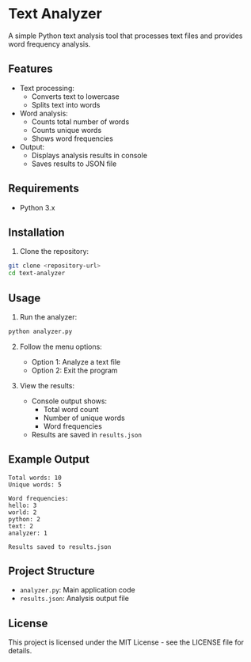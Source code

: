 # Text Analyzer

A simple Python text analysis tool that processes text files and provides word frequency analysis.

## Features

- Text processing:
  - Converts text to lowercase
  - Splits text into words
- Word analysis:
  - Counts total number of words
  - Counts unique words
  - Shows word frequencies
- Output:
  - Displays analysis results in console
  - Saves results to JSON file

## Requirements

- Python 3.x

## Installation

1. Clone the repository:
```bash
git clone <repository-url>
cd text-analyzer
```

## Usage

1. Run the analyzer:
```bash
python analyzer.py
```

2. Follow the menu options:
   - Option 1: Analyze a text file
   - Option 2: Exit the program

3. View the results:
   - Console output shows:
     - Total word count
     - Number of unique words
     - Word frequencies
   - Results are saved in `results.json`

## Example Output

```
Total words: 10
Unique words: 5

Word frequencies:
hello: 3
world: 2
python: 2
text: 2
analyzer: 1

Results saved to results.json
```

## Project Structure

- `analyzer.py`: Main application code
- `results.json`: Analysis output file

## License

This project is licensed under the MIT License - see the LICENSE file for details. 